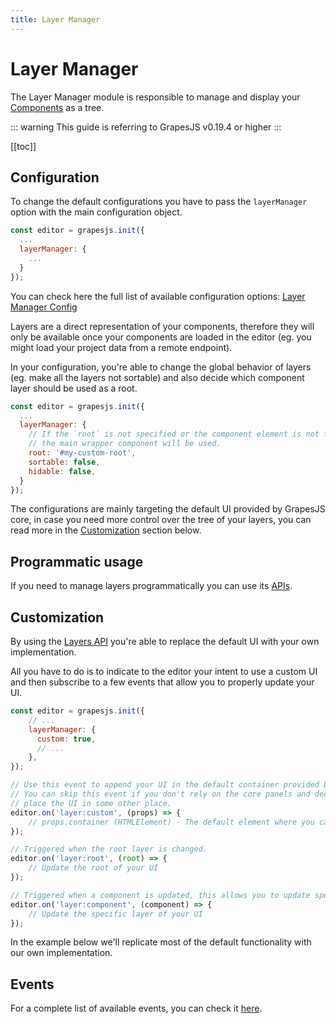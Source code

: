 ```yaml
---
title: Layer Manager
---
```


# Layer Manager

<!-- <p align="center"><img :src="$withBase('/selector-manager.jpg')" alt="GrapesJS - Selector Manager"/></p> -->

The Layer Manager module is responsible to manage and display your [Components] as a tree.

::: warning
This guide is referring to GrapesJS v0.19.4 or higher
:::

[[toc]]


## Configuration

To change the default configurations you have to pass the `layerManager` option with the main configuration object.

```js
const editor = grapesjs.init({
  ...
  layerManager: {
    ...
  }
});
```

You can check here the full list of available configuration options: [Layer Manager Config](https://github.com/artf/grapesjs/blob/master/src/navigator/config/config.ts)


Layers are a direct representation of your components, therefore they will only be available once your components are loaded in the editor (eg. you might load your project data from a remote endpoint).

In your configuration, you're able to change the global behavior of layers (eg. make all the layers not sortable) and also decide which component layer should be used as a root.

```js
const editor = grapesjs.init({
  ...
  layerManager: {
    // If the `root` is not specified or the component element is not found,
    // the main wrapper component will be used.
    root: '#my-custom-root',
    sortable: false,
    hidable: false,
  }
});
```

The configurations are mainly targeting the default UI provided by GrapesJS core, in case you need more control over the tree of your layers, you can read more in the [Customization](#customization) section below.



## Programmatic usage

If you need to manage layers programmatically you can use its [APIs][Layers API].





## Customization

By using the [Layers API][Layers API] you're able to replace the default UI with your own implementation.

All you have to do is to indicate to the editor your intent to use a custom UI and then subscribe to a few events that allow you to properly update your UI.

```js
const editor = grapesjs.init({
    // ...
    layerManager: {
      custom: true,
      // ...
    },
});

// Use this event to append your UI in the default container provided by GrapesJS.
// You can skip this event if you don't rely on the core panels and decide to
// place the UI in some other place.
editor.on('layer:custom', (props) => {
    // props.container (HTMLElement) - The default element where you can append your UI
});

// Triggered when the root layer is changed.
editor.on('layer:root', (root) => {
    // Update the root of your UI
});

// Triggered when a component is updated, this allows you to update specific layers.
editor.on('layer:component', (component) => {
    // Update the specific layer of your UI
});
```

In the example below we'll replicate most of the default functionality with our own implementation.

<demo-viewer value="L24hkgm5" height="500" darkcode/>


<!-- Demo template, here for reference
<style>
.layer-manager {
  position: relative;
  text-align: left;
}
.layer-item.hidden {
  opacity: 0.5;
}
.layer-item-icon {
  width: 15px;
  cursor: pointer;
}
.layer-item-eye {
}
.layer-item-chevron {
  transform: rotate(90deg);
}
.layer-item-chevron.open {
  transform: rotate(180deg);
}
.layer-item-chevron.hidden {
  opacity: 0;
  pointer-events: none;
}
.layer-item-row {
  display: flex;
  align-items: center;
  user-select: none;
  gap: 8px;
  padding: 5px 8px;
  border-bottom: 1px solid rgba(0,0,0,0.35);
}
.layer-item-row.selected {
  background-color: rgba(255,255,255,0.15);
}
.layer-item-row.hovered {
  background-color: rgba(255,255,255,0.05);
}
.layer-item-name {
  margin-left: 3px;
}
.layer-item-name.editing {
  background-color: white;
  color: #555;
  padding: 0 3px;
}
.layer-item-name-cnt {
  display: flex;
  align-items: center;
  flex-grow: 1;
}
.layer-drag-indicator {
  position: absolute;
  width: 100%;
  height: 1px;
  left: 0;
  background-color: #3b97e3;
}
</style>
<div style="display: none">
  <div
    class="layer-manager"
    @pointerdown="onDragStart"
    @pointermove="onDragMove"
    @pointerup="onDragEnd"
  >
    <layer-item v-if="root" :component="root" :level="0"></layer-item>
    <div
      v-if="dragIndicator.show"
      class="layer-drag-indicator"
      :style="{ top: `${dragIndicator.y}px`, marginLeft: `${dragIndicator.offset}px`, width: `calc(100% - ${dragIndicator.offset}px)` }"></div>
  </div>

  <div id="layer-item-template" style="display: none;">
    <div :class="['layer-item', !visible && 'hidden']">
      <div
        :class="['layer-item-row', selected && 'selected', hovered && 'hovered']"
        @click="setSelected"
        @mouseenter="setHover(true)"
        @mouseleave="setHover(false)"
        ref="layerRef"
        data-layer-item
      >
        <div class="layer-item-icon layer-item-eye" @click.stop="toggleVisibility()">
          <svg v-if="visible" viewBox="0 0 24 24"><path fill="currentColor" d="M12,9A3,3 0 0,0 9,12A3,3 0 0,0 12,15A3,3 0 0,0 15,12A3,3 0 0,0 12,9M12,17A5,5 0 0,1 7,12A5,5 0 0,1 12,7A5,5 0 0,1 17,12A5,5 0 0,1 12,17M12,4.5C7,4.5 2.73,7.61 1,12C2.73,16.39 7,19.5 12,19.5C17,19.5 21.27,16.39 23,12C21.27,7.61 17,4.5 12,4.5Z" /></svg>
          <svg v-else viewBox="0 0 24 24"><path fill="currentColor" d="M11.83,9L15,12.16C15,12.11 15,12.05 15,12A3,3 0 0,0 12,9C11.94,9 11.89,9 11.83,9M7.53,9.8L9.08,11.35C9.03,11.56 9,11.77 9,12A3,3 0 0,0 12,15C12.22,15 12.44,14.97 12.65,14.92L14.2,16.47C13.53,16.8 12.79,17 12,17A5,5 0 0,1 7,12C7,11.21 7.2,10.47 7.53,9.8M2,4.27L4.28,6.55L4.73,7C3.08,8.3 1.78,10 1,12C2.73,16.39 7,19.5 12,19.5C13.55,19.5 15.03,19.2 16.38,18.66L16.81,19.08L19.73,22L21,20.73L3.27,3M12,7A5,5 0 0,1 17,12C17,12.64 16.87,13.26 16.64,13.82L19.57,16.75C21.07,15.5 22.27,13.86 23,12C21.27,7.61 17,4.5 12,4.5C10.6,4.5 9.26,4.75 8,5.2L10.17,7.35C10.74,7.13 11.35,7 12,7Z" /></svg>
        </div>
        <div class="layer-item-name-cnt" :style="{ marginLeft: `${level*10}px` }">
          <div :class="['layer-item-icon layer-item-chevron', open && 'open', !components.length && 'hidden']" @click.stop="toggleOpen()">
            <svg viewBox="0 0 24 24"><path fill="currentColor" d="M7.41,15.41L12,10.83L16.59,15.41L18,14L12,8L6,14L7.41,15.41Z" /></svg>
          </div>
          <div ref="nameInput"
            :class="['layer-item-name', editing && 'editing']"
            :contenteditable="editing"
            @dblclick.stop="setEditing(true)"
            @blur.stop="setEditing(false)"
            @keydown.enter="setEditing(false)"
          >
            {{ name }}
          </div>
        </div>
        <div v-if="component.get('draggable')" class="layer-item-icon layer-item-move" data-layer-move>
          <svg viewBox="0 0 24 24"><path fill="currentColor" d="M13,6V11H18V7.75L22.25,12L18,16.25V13H13V18H16.25L12,22.25L7.75,18H11V13H6V16.25L1.75,12L6,7.75V11H11V6H7.75L12,1.75L16.25,6H13Z"/></svg>
        </div>
      </div>
      <div v-if="open" class="layer-items">
        <layer-item v-for="cmp in components" :key="cmp.getId()" :component="cmp" :level="level + 1"/>
      </div>
    </div>
  </div>
</div>
<script>
const { Components, Layers } = editor;
const cmpElMap = new WeakMap();

Vue.component('layer-item', {
  template: '#layer-item-template',
  props: { component: Object, level: Number },
  data() {
    return {
      name: '',
      components: [],
      visible: true,
      open: false,
      selected: false,
      hovered: false,
      editing: false,
    }
  },
  mounted() {
    this.updateLayer(Layers.getLayerData(this.component));
    cmpElMap.set(this.$refs.layerRef, this.component);
    editor.on('layer:component', this.onLayerComponentUpdate);
  },
  destroyed() {
    editor.off('layer:component', this.onLayerComponentUpdate);
  },
  methods: {
    onLayerComponentUpdate(cmp) {
      if (cmp === this.component) {
        this.updateLayer(Layers.getLayerData(cmp));
      }
    },
    updateLayer(data) {
      this.name = data.name;
      this.components = data.components;
      this.visible = data.visible;
      this.open = data.open;
      this.selected = data.selected;
      this.hovered = data.hovered;
    },
    toggleVisibility() {
      const { component } = this;
      Layers.setVisible(this.component, !this.visible);
    },
    toggleOpen() {
      const { component } = this;
      Layers.setOpen(this.component, !this.open);
    },
    setHover(hovered) {
      Layers.setLayerData(this.component, { hovered })
    },
    setSelected(event) {
      Layers.setLayerData(this.component, { selected: true }, { event })
    },
    setEditing(value) {
      this.editing = value;
      const el = this.$refs.nameInput;
      if (!value) {
        Layers.setName(this.component, el.innerText)
      } else {
        setTimeout(() => el.focus())
      }
    },
  }
});

const app = new Vue({
  el: '.layer-manager',
  data: {
    root: null,
    isDragging: false,
    draggingCmp: null,
    draggingOverCmp: null,
    dragIndicator: {},
    canMoveRes: {},
  },
  mounted() {
    editor.on('layer:custom', this.handleCustom);
    editor.on('layer:root', this.handleRootChange);
  },
  destroyed() {
    editor.off('layer:custom', this.handleCustom);
    editor.off('layer:root', this.handleRootChange);
  },
  methods: {
    handleCustom(props = {}) {
      const { container, root } = props;
      container && container.appendChild(this.$el);
      this.handleRootChange(root);
    },
    handleRootChange(root) {
      console.log('root update', root);
      this.root = root;
    },
    getDragTarget(ev) {
      const el = document.elementFromPoint(ev.clientX, ev.clientY);
      const dragEl = el?.closest('[data-layer-move]');
      const elLayer = el?.closest('[data-layer-item]');

      return {
          dragEl,
          elLayer,
          cmp: cmpElMap.get(elLayer),
      }
    },
    onDragStart(ev) {
      if (this.getDragTarget(ev).dragEl) {
        this.isDragging = true;
      }
    },
    onDragMove(ev) {
      if (!this.isDragging) return;
      const { cmp, elLayer } = this.getDragTarget(ev);
      if (!cmp || !elLayer) return;
      const { draggingCmp } = this;
      const layerRect = elLayer.getBoundingClientRect();
      const layerH = elLayer.offsetHeight;
      const layerY = elLayer.offsetTop;
      const pointerY = ev.clientY;
      const isBefore = pointerY < (layerRect.y + layerH / 2);
      const cmpSource = !draggingCmp ? cmp : draggingCmp;
      const cmpTarget = cmp.parent();
      const cmpIndex = cmp.index() + (isBefore ? 0 : 1);
      this.draggingCmp = !draggingCmp ? cmp : draggingCmp;
      this.draggingOverCmp = cmp;
      const canMove = Components.canMove(cmpTarget, cmpSource, cmpIndex);
      const canMoveInside = Components.canMove(cmp, cmpSource);
      const canMoveRes = {
          ...canMove,
          canMoveInside,
          index: cmpIndex,
      };
      // if (
      //     canMoveInside.result &&
      //     (
      //         pointerY > (layerRect.y + LAYER_PAD)
      //         && pointerY < (layerRect.y + layerH - LAYER_PAD))
      // ) {
      //     pointerInside = true;
      //     canMoveRes.target = cmp;
      //     delete canMoveRes.index;
      // }
      // setDragParent(pointerInside ? cmp : undefined);
      this.canMoveRes = canMoveRes;
      const dragLevel = (cmp ? cmp.parents() : []).length;
      this.dragIndicator = {
          y: layerY + (isBefore ? 0 : layerH),
          h: layerH,
          offset: dragLevel * 10 + 20,
          show: !!(this.draggingCmp && canMoveRes?.result),
      };
    },
    onDragEnd(ev) {
      const { canMoveRes } = this;
      canMoveRes.result && canMoveRes.source.move(canMoveRes.target, { at: canMoveRes.index });
      this.isDragging = false;
      this.draggingCmp = null;
      this.draggingOverCmp = null;
      this.dragIndicator = {};
      this.canMoveRes = {};
    },
  }
});
</script>
-->


## Events

For a complete list of available events, you can check it [here](/api/layer_manager.html#available-events).


[Components]: <Components.html>
[Layers API]: </api/layer_manager.html>
